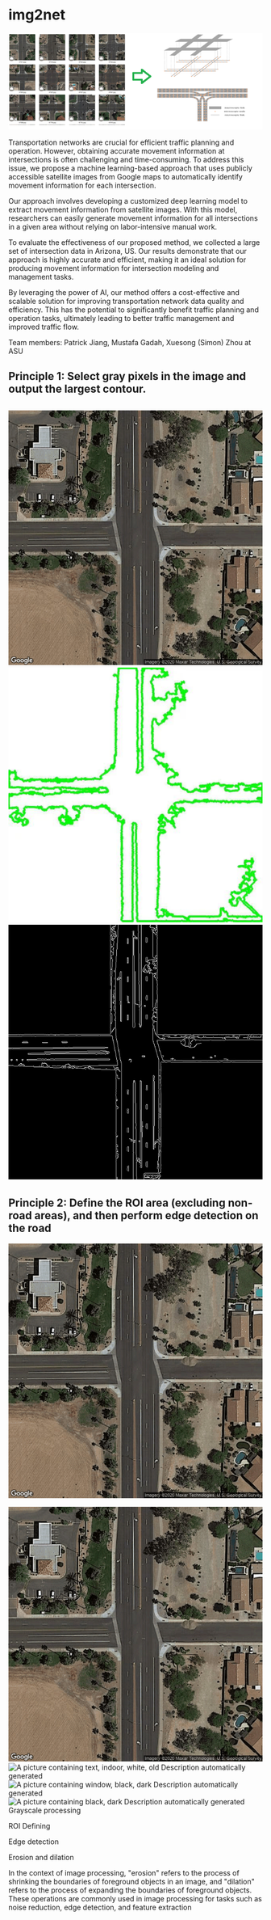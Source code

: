 # img2net

![](media/1181c0d8c135e350bb363eb2c6667e9f.png)

Transportation networks are crucial for efficient traffic planning and
operation. However, obtaining accurate movement information at intersections is
often challenging and time-consuming. To address this issue, we propose a
machine learning-based approach that uses publicly accessible satellite images
from Google maps to automatically identify movement information for each
intersection.

Our approach involves developing a customized deep learning model to extract
movement information from satellite images. With this model, researchers can
easily generate movement information for all intersections in a given area
without relying on labor-intensive manual work.

To evaluate the effectiveness of our proposed method, we collected a large set
of intersection data in Arizona, US. Our results demonstrate that our approach
is highly accurate and efficient, making it an ideal solution for producing
movement information for intersection modeling and management tasks.

By leveraging the power of AI, our method offers a cost-effective and scalable
solution for improving transportation network data quality and efficiency. This
has the potential to significantly benefit traffic planning and operation tasks,
ultimately leading to better traffic management and improved traffic flow.

Team members: Patrick Jiang, Mustafa Gadah, Xuesong (Simon) Zhou at ASU

## Principle 1: Select gray pixels in the image and output the largest contour.

## ![Map Description automatically generated](media/dcafd2b81039dcfc0ecc2f68ee682001.PNG)![Icon Description automatically generated with medium confidence](media/4f216ee79908dec2161b45b166c7f9f9.jpeg)![A picture containing text Description automatically generated](media/1fdf27431c11cf33859db9d022e41048.png)

## Principle 2: Define the ROI area (excluding non-road areas), and then perform edge detection on the road

![Map Description automatically
generated](media/dcafd2b81039dcfc0ecc2f68ee682001.PNG)

![Map Description automatically
generated](media/dcafd2b81039dcfc0ecc2f68ee682001.PNG)![A picture containing
text, indoor, white, old Description automatically
generated](media/1623af2db3c569ec4bbbd263359c4e85.jpeg)![A picture containing
window, black, dark Description automatically
generated](media/ce508d2698400d5ee6f910ec4728ebcc.jpeg)![A picture containing
black, dark Description automatically
generated](media/304d02ce3c6f2d0a63a79b2fef0380ce.jpeg)Grayscale processing

ROI Defining

Edge detection

Erosion and dilation

In the context of image processing, "erosion" refers to the process of shrinking
the boundaries of foreground objects in an image, and "dilation" refers to the
process of expanding the boundaries of foreground objects. These operations are
commonly used in image processing for tasks such as noise reduction, edge
detection, and feature extraction
